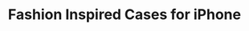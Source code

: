 ---
layout: project
active: true
permalink: /jame_technology__fashion_cases_iphone/
order: 23
title: "Fashion Inspired Cases for iPhone"
client: "Jame Technology"
year: 2017-2018
sector: "Consumer electronics, mobile accessories"
link: "http://www.jamepda.com"
description: "Fashion-inspired protective iPhone cases for various target audiences."
brief: "Our client wanted a variety of trend-inspired fashion and rugged cases designed for the upcoming Apple iPhone."
solution: "These cases offer varying visual levels of ruggedness, catering to different target audiences, including urban professionals, sports enthusiasts, and military-style aficionados, providing them with a protective yet fashionable identity that resonates with their aesthetic preferences."
quote:
awards:
services:
- "design research"
- "ideation"
- "user-centered design"
- "3D CAD modeling"
- "photorealistic rendering"
- "design presentation"
main_image: "/assets/images/projects/jame_technology__fashion_cases_iphone/h_w_Fashion cases for iPhone.jpg"
images:
 - "/assets/images/projects/jame_technology__fashion_cases_iphone/p_w_Fashion cases for iPhone_01.jpg"
 - "/assets/images/projects/jame_technology__fashion_cases_iphone/p_w_Fashion cases for iPhone_02.jpg"
 - "/assets/images/projects/jame_technology__fashion_cases_iphone/p_w_Fashion cases for iPhone_03.jpg"
 - "/assets/images/projects/jame_technology__fashion_cases_iphone/p_w_Fashion cases for iPhone_04.jpg"
 - "/assets/images/projects/jame_technology__fashion_cases_iphone/p_w_Fashion cases for iPhone_05.jpg"
---
